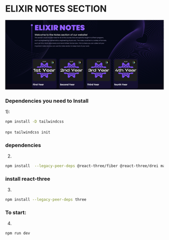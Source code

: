 # ELIXIR NOTES SECTION
<img src="/src/assets/Elixir.png"/>
<br>

### Dependencies you need to Install
    
1): 

```bash
npm install -D tailwindcss

npx tailwindcss init
```

### dependencies
2) 
```bash
npm install  --legacy-peer-deps @react-three/fiber @react-three/drei maat react-tilt react-vertical-timeline-components @emailjs/browser framer-motiion react-router-dom
```
### install react-three
3) 
```bash
npm install --legacy-peer-deps three
```
### To start:

4) 
```bash
npm run dev
```

